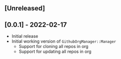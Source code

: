 ## [Unreleased]

## [0.0.1] - 2022-02-17

- Initial release
- Initial working version of `GithubOrgManager::Manager`
  - Support for cloning all repos in org
  - Support for updating all repos in org
